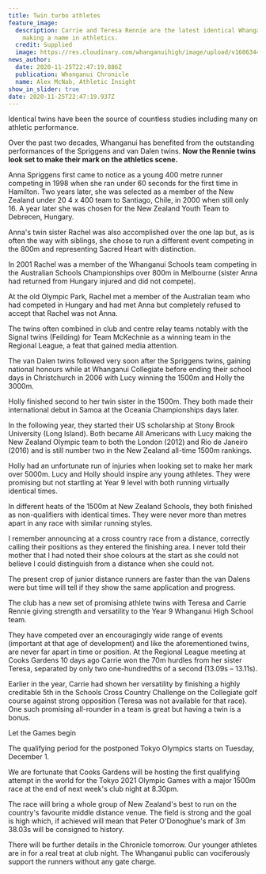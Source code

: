 ```yaml
---
title: Twin turbo athletes
feature_image:
  description: Carrie and Teresa Rennie are the latest identical Whanganui twins
    making a name in athletics.
  credit: Supplied
  image: https://res.cloudinary.com/whanganuihigh/image/upload/v1606344460/News/Carrie_and_Teresa_Rennie_._Chron_26.11.20.jpg
news_author:
  date: 2020-11-25T22:47:19.886Z
  publication: Whanganui Chronicle
  name: Alex McNab, Athletic Insight
show_in_slider: true
date: 2020-11-25T22:47:19.937Z
---
```

Identical twins have been the source of countless studies including many on athletic performance.

Over the past two decades, Whanganui has benefited from the outstanding performances of the Spriggens and van Dalen twins. **Now the Rennie twins look set to make their mark on the athletics scene.**

Anna Spriggens first came to notice as a young 400 metre runner competing in 1998 when she ran under 60 seconds for the first time in Hamilton. Two years later, she was selected as a member of the New Zealand under 20 4 x 400 team to Santiago, Chile, in 2000 when still only 16. A year later she was chosen for the New Zealand Youth Team to Debrecen, Hungary.

Anna's twin sister Rachel was also accomplished over the one lap but, as is often the way with siblings, she chose to run a different event competing in the 800m and representing Sacred Heart with distinction.

In 2001 Rachel was a member of the Whanganui Schools team competing in the Australian Schools Championships over 800m in Melbourne (sister Anna had returned from Hungary injured and did not compete).

At the old Olympic Park, Rachel met a member of the Australian team who had competed in Hungary and had met Anna but completely refused to accept that Rachel was not Anna.

The twins often combined in club and centre relay teams notably with the Signal twins (Feilding) for Team McKechnie as a winning team in the Regional League, a feat that gained media attention.

The van Dalen twins followed very soon after the Spriggens twins, gaining national honours while at Whanganui Collegiate before ending their school days in Christchurch in 2006 with Lucy winning the 1500m and Holly the 3000m.

Holly finished second to her twin sister in the 1500m. They both made their international debut in Samoa at the Oceania Championships days later.

In the following year, they started their US scholarship at Stony Brook University (Long Island). Both became All Americans with Lucy making the New Zealand Olympic team to both the London (2012) and Rio de Janeiro (2016) and is still number two in the New Zealand all-time 1500m rankings.

Holly had an unfortunate run of injuries when looking set to make her mark over 5000m. Lucy and Holly should inspire any young athletes. They were promising but not startling at Year 9 level with both running virtually identical times.

In different heats of the 1500m at New Zealand Schools, they both finished as non-qualifiers with identical times. They were never more than metres apart in any race with similar running styles.

I remember announcing at a cross country race from a distance, correctly calling their positions as they entered the finishing area. I never told their mother that I had noted their shoe colours at the start as she could not believe I could distinguish from a distance when she could not.

The present crop of junior distance runners are faster than the van Dalens were but time will tell if they show the same application and progress.

The club has a new set of promising athlete twins with Teresa and Carrie Rennie giving strength and versatility to the Year 9 Whanganui High School team.

They have competed over an encouragingly wide range of events (important at that age of development) and like the aforementioned twins, are never far apart in time or position. At the Regional League meeting at Cooks Gardens 10 days ago Carrie won the 70m hurdles from her sister Teresa, separated by only two one-hundredths of a second (13.09s – 13.11s).

Earlier in the year, Carrie had shown her versatility by finishing a highly creditable 5th in the Schools Cross Country Challenge on the Collegiate golf course against strong opposition (Teresa was not available for that race). One such promising all-rounder in a team is great but having a twin is a bonus.

Let the Games begin

The qualifying period for the postponed Tokyo Olympics starts on Tuesday, December 1.

We are fortunate that Cooks Gardens will be hosting the first qualifying attempt in the world for the Tokyo 2021 Olympic Games with a major 1500m race at the end of next week's club night at 8.30pm.

The race will bring a whole group of New Zealand's best to run on the country's favourite middle distance venue. The field is strong and the goal is high which, if achieved will mean that Peter O'Donoghue's mark of 3m 38.03s will be consigned to history.

There will be further details in the Chronicle tomorrow. Our younger athletes are in for a real treat at club night. The Whanganui public can vociferously support the runners without any gate charge.